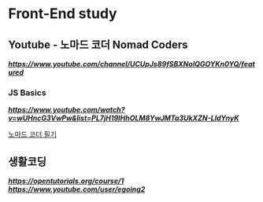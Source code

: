 # Front-End study  

## Youtube - 노마드 코더 Nomad Coders
**_https://www.youtube.com/channel/UCUpJs89fSBXNolQGOYKn0YQ/featured_**  

### JS Basics
**_https://www.youtube.com/watch?v=wUHncG3VwPw&list=PL7jH19IHhOLM8YwJMTa3UkXZN-LldYnyK_**  

[노마드 코더 필기](/momentum/Front-End-study-nomad-corder.md)  

## 생활코딩
**_https://opentutorials.org/course/1_**  
**_https://www.youtube.com/user/egoing2_**
